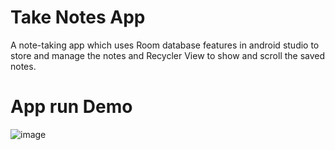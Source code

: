 # Take Notes App
A note-taking app which uses Room database features in android studio to store and manage the notes and Recycler View to show and scroll the saved notes.

# App run Demo
![image](https://user-images.githubusercontent.com/55046206/120060868-d741ff80-c077-11eb-9af0-5159e073f0b8.png)
